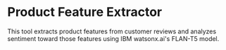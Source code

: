 # Product Feature Extractor

This tool extracts product features from customer reviews and analyzes sentiment toward those features using IBM watsonx.ai's FLAN-T5 model.
